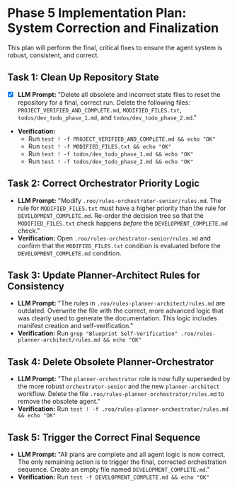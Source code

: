 # Phase 5 Implementation Plan: System Correction and Finalization

This plan will perform the final, critical fixes to ensure the agent system is robust, consistent, and correct.

## Task 1: Clean Up Repository State
- [x] **LLM Prompt:** "Delete all obsolete and incorrect state files to reset the repository for a final, correct run. Delete the following files: `PROJECT_VERIFIED_AND_COMPLETE.md`, `MODIFIED_FILES.txt`, `todos/dev_todo_phase_1.md`, and `todos/dev_todo_phase_2.md`."
- **Verification:**
  - Run `test ! -f PROJECT_VERIFIED_AND_COMPLETE.md && echo "OK"`
  - Run `test ! -f MODIFIED_FILES.txt && echo "OK"`
  - Run `test ! -f todos/dev_todo_phase_1.md && echo "OK"`
  - Run `test ! -f todos/dev_todo_phase_2.md && echo "OK"`

## Task 2: Correct Orchestrator Priority Logic
- **LLM Prompt:** "Modify `.roo/rules-orchestrator-senior/rules.md`. The rule for `MODIFIED_FILES.txt` must have a higher priority than the rule for `DEVELOPMENT_COMPLETE.md`. Re-order the decision tree so that the `MODIFIED_FILES.txt` check happens *before* the `DEVELOPMENT_COMPLETE.md` check."
- **Verification:** Open `.roo/rules-orchestrator-senior/rules.md` and confirm that the `MODIFIED_FILES.txt` condition is evaluated before the `DEVELOPMENT_COMPLETE.md` condition.

## Task 3: Update Planner-Architect Rules for Consistency
- **LLM Prompt:** "The rules in `.roo/rules-planner-architect/rules.md` are outdated. Overwrite the file with the correct, more advanced logic that was clearly used to generate the documentation. This logic includes manifest creation and self-verification."
- **Verification:** Run `grep "Blueprint Self-Verification" .roo/rules-planner-architect/rules.md && echo "OK"`

## Task 4: Delete Obsolete Planner-Orchestrator
- **LLM Prompt:** "The `planner-orchestrator` role is now fully superseded by the more robust `orchestrator-senior` and the new `planner-architect` workflow. Delete the file `.roo/rules-planner-orchestrator/rules.md` to remove the obsolete agent."
- **Verification:** Run `test ! -f .roo/rules-planner-orchestrator/rules.md && echo "OK"`

## Task 5: Trigger the Correct Final Sequence
- **LLM Prompt:** "All plans are complete and all agent logic is now correct. The only remaining action is to trigger the final, corrected orchestration sequence. Create an empty file named `DEVELOPMENT_COMPLETE.md`."
- **Verification:** Run `test -f DEVELOPMENT_COMPLETE.md && echo "OK"`